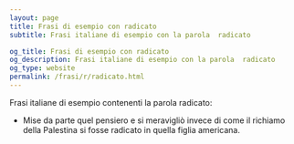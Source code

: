 ```yaml
---
layout: page
title: Frasi di esempio con radicato 
subtitle: Frasi italiane di esempio con la parola  radicato

og_title: Frasi di esempio con radicato 
og_description: Frasi italiane di esempio con la parola  radicato
og_type: website
permalink: /frasi/r/radicato.html
---
```


Frasi italiane di esempio contenenti la parola radicato:


- Mise da parte quel pensiero e si meravigliò invece di come il richiamo della Palestina si fosse radicato in quella figlia americana.
